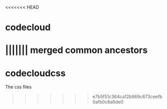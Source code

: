 <<<<<<< HEAD
# codecloud
||||||| merged common ancestors
=======
# codecloudcss

The css files
>>>>>>> e7b5f51c364ca12b969c673ceefb0afb0c8a6de0
